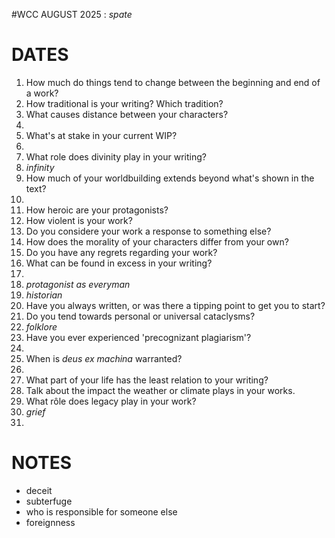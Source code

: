 #WCC AUGUST 2025 : *spate*
<!-- Atra-ḫasīs -->

# DATES
1. How much do things tend to change between the beginning and end of a work?
2. How traditional is your writing? Which tradition?
3. What causes distance between your characters?
4. 
5. What's at stake in your current WIP?
6. 
7. What role does divinity play in your writing?
8. *infinity*
9. How much of your worldbuilding extends beyond what's shown in the text?
10. 
11. How heroic are your protagonists?
12. How violent is your work?
13. Do you considere your work a response to something else?
14. How does the morality of your characters differ from your own?
15. Do you have any regrets regarding your work?
16. What can be found in excess in your writing?
17. 
18. *protagonist as everyman*
19. *historian*
20. Have you always written, or was there a tipping point to get you to start?
21. Do you tend towards personal or universal cataclysms?
22. *folklore*
23. Have you ever experienced 'precognizant plagiarism'?
24. 
25. When is *deus ex machina* warranted?
26. 
27. What part of your life has the least relation to your writing?
28. Talk about the impact the weather or climate plays in your works.
29. What rôle does legacy play in your work?
30. *grief*
31. 

# NOTES
- deceit
- subterfuge
- who is responsible for someone else
- foreignness
